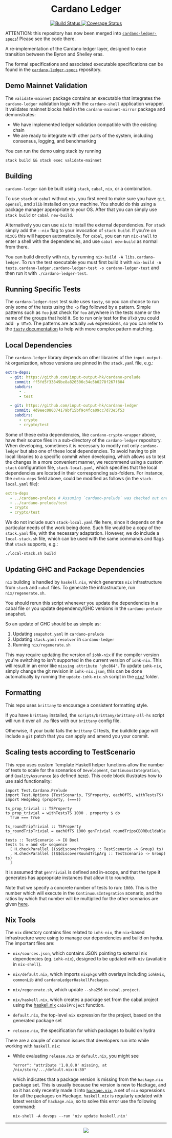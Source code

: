 <h1 align="center">Cardano Ledger</h1>

<p align="center">
  <a href="https://buildkite.com/input-output-hk/cardano-ledger">
    <img alt="Build Status" src="https://img.shields.io/buildkite/92690086997996d4f9703ef752c0e918a02bb389b44d0659a0/master.svg?style=for-the-badge"/>
  </a>
  <a href="https://coveralls.io/github/input-output-hk/cardano-ledger?branch=master">
    <img alt="Coverage Status" src="https://img.shields.io/coveralls/github/input-output-hk/cardano-ledger/master.svg?style=for-the-badge"/>
  </a>
</p>

ATTENTION: this repository has now been merged into [`cardano-ledger-specs`](https://github.com/input-output-hk/cardano-ledger-specs)! Please see the code there.

A re-implementation of the Cardano ledger layer, designed to ease transition between the Byron and Shelley eras.

The formal specifications and associated executable specifications can be found
in the
[`cardano-ledger-specs`](https://github.com/input-output-hk/cardano-ledger-specs)
repository.


## Demo Mainnet Validation

The `validate-mainnet` package contains an executable that integrates the
`cardano-ledger` validation logic with the `cardano-shell` application wrapper.
It validates mainnet blocks held in the `cardano-mainnet-mirror` package and
demonstrates:
- We have implemented ledger validation compatible with the existing chain
- We are ready to integrate with other parts of the system, including consensus,
  logging, and benchmarking

You can run the demo using stack by running
```
stack build && stack exec validate-mainnet
```


## Building

`cardano-ledger` can be built using `stack`, `cabal`, `nix`, or a combination.

To use `stack` or `cabal` without `nix`, you first need to make sure you have
`git`, `openssl`, and `zlib` installed on your machine. You should do this using
a package manager appropriate to your OS. After that you can simply use `stack
build` or `cabal new-build`.

Alternatively you can use `nix` to install the external dependencies. For
`stack` simply add the `--nix` flag to your invocation of `stack build`. If
you're on `NixOS` this will happen automatically. For `cabal`, you can run
`nix-shell` to enter a shell with the dependencies,
and use `cabal new-build` as normal from there.

You can build directly with `nix`, by running `nix-build -A
libs.cardano-ledger`. To run the test executable you must first build
it with `nix-build -A tests.cardano-ledger.cardano-ledger-test -o
cardano-ledger-test` and then run it with `./cardano-ledger-test`.


## Running Specific Tests

The `cardano-ledger-test` test suite uses `tasty`, so you can choose to run only
some of the tests using the `-p` flag followed by a pattern. Simple patterns
such as `foo` just check for `foo` anywhere in the tests name or the name of the
groups that hold it. So to run only test for the `UTxO` you could add `-p UTxO`.
The patterns are actually `awk` expressions, so you can refer to the [`tasty`
documentation](http://hackage.haskell.org/package/tasty) to help with more
complex pattern matching.


## Local Dependencies

The `cardano-ledger` library depends on other libraries of the `input-output-hk`
organization, whose versions are pinned in the `stack.yaml` file, e.g.:

```yaml
extra-deps:
  - git: https://github.com/input-output-hk/cardano-prelude
    commit: ff5fd5f33849be8a826506c34e5b0278f267f804
    subdirs:
      - .
      - test

  - git: https://github.com/input-output-hk/cardano-ledger
    commit: 4d9eec080374179bf15bf9c4fca09cc7d73e5f53
    subdirs:
      - crypto
      - crypto/test
```

Some of these extra dependencies, like `cardano-crypto-wrapper` above, have
their source files in a sub-directory of the `cardano-ledger` repository. When
developing, sometimes it is necessary to modify not only `cardano-ledger` but
also one of these local dependencies. To avoid having to pin local libraries to
a specific commit when developing, which allows us to test the changes in a more
convenient manner, we recommend using a custom `stack` configuration file,
`stack-local.yaml`, which specifies that the local dependencies are located in
their corresponding sub-folders. For instance, the `extra-deps` field above,
could be modified as follows (in the `stack-local.yaml` file):

```yaml
extra-deps
  - ../cardano-prelude # Assuming `cardano-prelude` was checked out one directory above.
  - ../cardano-prelude/test
  - crypto
  - crypto/test
```

We do not include such `stack-local.yaml` file here, since it depends on the
particular needs of the work being done. Such file would be a copy of the
`stack.yaml` file, with the necessary adaptation. However, we do include a
`local-stack.sh` file, which can be used with the same commands and flags that
`stack` supports, e.g.:

```sh
./local-stack.sh build
```


## Updating GHC and Package Dependencies

`nix` building is handled by `haskell.nix`, which generates `nix` infrastructure
from `stack` and `cabal` files. To generate the infrastructure, run
`nix/regenerate.sh`.

You should rerun this script whenever you update the dependencies in a cabal
file or you update dependency/GHC versions in the `cardano-prelude` snapshot.

So an update of GHC should be as simple as:
1. Updating `snapshot.yaml` in `cardano-prelude`
2. Updating `stack.yaml` `resolver` in `cardano-ledger`
3. Running `nix/regenerate.sh`

This may require updating the version of `iohk-nix` if the compiler version
you're switching to isn't supported in the current version of `iohk-nix`. This
will result in an error like `missing attribute 'ghc864'`. To update `iohk-nix`,
simply change the git revision in `iohk-nix.json`, this can be done automatically
by running the `update-iohk-nix.sh` script in the [`nix/`](nix/) folder.


## Formatting

This repo uses `brittany` to encourage a consistent formatting style.

If you have `brittany` installed, the `scripts/brittany/brittany-all-hs` script
will run it over all `.hs` files with our `brittany` config file.

Otherwise, if your build fails the `brittany` CI tests, the buildkite page will
include a `git` patch that you can apply and amend you your commit.


## Scaling tests according to TestScenario

This repo uses custom Template Haskell helper functions allow the number of
tests to scale for the scenarios of `Development`, `ContinuousIntegration`, and
`QualityAssurance` (as defined
[here](https://github.com/input-output-hk/cardano-ledger/blob/062983f0583852c99545efcf1a7d697dff470107/test/Test/Options.hs#L52-L55)).
This code block illustrates how to use said functionality:
```
import Test.Cardano.Prelude
import Test.Options (TestScenario, TSProperty, eachOfTS, withTestsTS)
import Hedgehog (property, (===))

ts_prop_trivial :: TSProperty
ts_prop_trivial = withTestsTS 1000 . property $ do
  True === True

ts_roundTripTrivial :: TSProperty
ts_roundTripTrivial = eachOfTS 1000 genTrivial roundTripsCBORBuildable

tests :: TestScenario -> IO Bool
tests ts = and <$> sequence
  [ H.checkParallel (($$discoverPropArg :: TestScenario -> Group) ts)
  , H.checkParallel (($$discoverRoundTripArg :: TestScenario -> Group) ts)
  ]
```
It is assumed that `genTrivial` is defined and in-scope, and that the type it
generates has appropriate instances that allow it to roundtrip.

Note that we specify a concrete number of tests to run: `1000`. This is the
number which will execute in the `ContinuousIntegration` scenario, and the
ratios by which that number will be multiplied for the other scenarios are given
[here](https://github.com/input-output-hk/cardano-ledger/blob/062983f0583852c99545efcf1a7d697dff470107/test/Test/Options.hs#L81-L91).


## Nix Tools

The `nix` directory contains files related to `iohk-nix`, the `nix`-based
infrastructure were using to manage our dependencies and build on hydra. The
important files are:

- `nix/sources.json`, which contains JSON pointing to external nix
  dependencies (eg. `iohk-nix`), designed to be updated with `niv`
  (available in `nix-shell`).

- `nix/default.nix`, which imports `nixpkgs` with overlays
  including `iohkNix`, `commonLib` and `cardanoLedgerHaskellPackages`.

- `nix/regenerate.sh`, which update `--sha256` in `cabal.project`.

- `nix/haskell.nix`, which creates a package set from the cabal.project
  using the [haskell.nix](https://github.com/input-output-hk/haskell.nix#quickstart)
  `cabalProject` function.

- `default.nix`, the top-level `nix` expression for the project, based on the
  generated package set

- `release.nix`, the specification for which packages to build on hydra

There are a couple of common issues that developers run into while working with
`haskell.nix`:

- While evaluating `release.nix` or `default.nix`, you might see
  ```
  "error": "attribute '1.0.0.0' missing, at /nix/store/.../default.nix:6:30"
  ```
  which indicates that a package version is missing from the `hackage.nix`
  package set. This is usually because the version is new to Hackage, and so
  it has only recently made it into
  [`hackage.nix`](https://github.com/input-output-hk/hackage.nix/), a set of
  `nix` expressions for all the packages on Hackage.
  `haskell.nix` is regularly updated with latest version of `hackage.nix`, so
  to solve this error use the following command:
  ```
  nix-shell -A devops --run 'niv update haskell.nix'
  ```



<hr/>

<p align="center">
  <a href="https://github.com/input-output-hk/cardano-wallet/blob/master/LICENSE">
    <img src="https://img.shields.io/github/license/input-output-hk/cardano-ledger?style=for-the-badge"/>
  </a>
</p>

